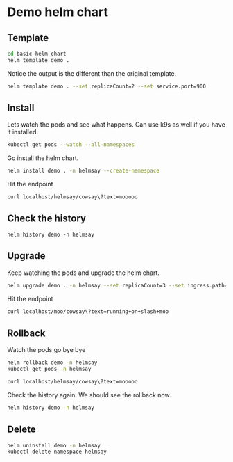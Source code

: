 # Demo helm chart


## Template

```sh
cd basic-helm-chart
helm template demo .
```

Notice the output is the different than the original template.

```sh
helm template demo . --set replicaCount=2 --set service.port=900
```

## Install

Lets watch the pods and see what happens. Can use k9s as well if you have it installed.

```sh
kubectl get pods --watch --all-namespaces
```

Go install the helm chart.

```sh
helm install demo . -n helmsay --create-namespace
```

Hit the endpoint

```sh
curl localhost/helmsay/cowsay\?text=mooooo
```

## Check the history

```
helm history demo -n helmsay
```

## Upgrade

Keep watching the pods and upgrade the helm chart.


```sh
helm upgrade demo . -n helmsay --set replicaCount=3 --set ingress.path=/moo
```

Hit the endpoint

```sh
curl localhost/moo/cowsay\?text=running+on+slash+moo
```

## Rollback

Watch the pods go bye bye

```sh
helm rollback demo -n helmsay
kubectl get pods -n helmsay
```

```sh
curl localhost/helmsay/cowsay\?text=mooooo
```

Check the history again. We should see the rollback now.

```sh
helm history demo -n helmsay
```

## Delete

```sh
helm uninstall demo -n helmsay
kubectl delete namespace helmsay
```
